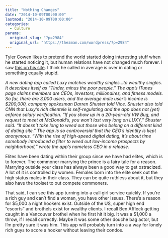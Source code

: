 ```yaml
---
title: "Nothing Changes"
date: "2014-10-09T00:00:00"
lastmod: "2014-10-09T00:00:00"
categories:
  - Culture
params:
  original_slug: "?p=2984"
  original_url: "https://thezman.com/wordpress/?p=2984"
---
```


Tyler Cowen likes to pretend the world started doing interesting stuff
when he started noticing it, but human relations have not changed much
forever. I saw <a
href="http://www.nbcnews.com/tech/social-media/new-dating-app-caters-rich-weeding-out-poor-n219571"
rel="noopener" target="_blank">this on his site</a>. I think he called
in average is over in dating or something equally stupid.

*A new dating app called Luxy matches wealthy singles…to wealthy
singles. It describes itself as “Tinder, minus the poor people.” The
app’s iTunes page claims members are CEOs, investors, millionaires, and
fitness models. So far, there are 3,000 users, and the average male
user’s income is $200,000, company spokesman Darren Shuster told Vice.
Shuster also told CNN that Luxy’s rich clientele is self-regulating and
the app does not (yet) enforce salary verification. “If you show up in a
20-year-old VW Bug, and request to meet at McDonald’s, you won’t last
very long on LUXY,” Shuster said. “It doesn’t take long to weed out
those who belong on a different kind of dating site.” The app is so
controversial that the CEO’s identity is kept anonymous. “With the rise
of high-speed digital dating, it’s about time somebody introduced a
filter to weed out low-income prospects by neighborhood,” wrote the
app’s nameless CEO in a release.*

Elites have been dating within their group since we have had elites,
which is to forever. The commoner marrying the prince is a fairy tale
for a reason. Marrying outside your class has always been a good way to
get ostracized. A lot of it is controlled by women. Females born into
the elite seek out the high status males in their class. They can be
quite ruthless about it, but they also have the toolset to out compete
commoners.

That said, I can see this app turning into a call girl service quickly.
If you’re a rich guy and can’t find a woman, you have other issues.
There’s a reason for $5,000 a night hookers exist. Outside of the US,
super high end “escorts” and brothels exist for wealthy clients. I
recall Ben Affleck getting caught in a Vancouver brothel when he first
hit it big. It was a $1,000 a throw, if I recall correctly. Maybe it was
some other douche bag actor, but I’m pretty sure it was him. This app
will probably turn into a a way for lonely rich guys to score a hooker
without leaving their condos.
